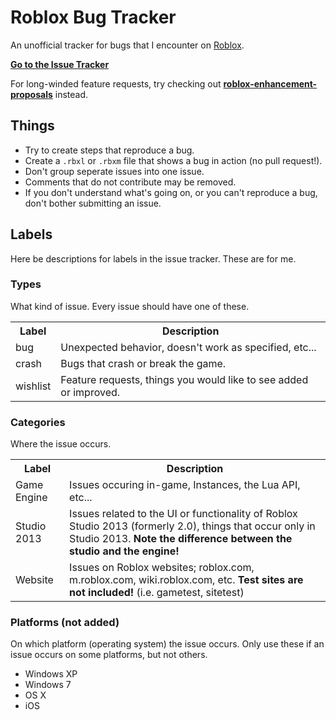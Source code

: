 # Roblox Bug Tracker
An unofficial tracker for bugs that I encounter on [Roblox](www.roblox.com).

**[Go to the Issue Tracker](https://github.com/Anaminus/roblox-bug-tracker/issues)**

For long-winded feature requests, try checking out **[roblox-enhancement-proposals](https://github.com/RobloxLabs/roblox-enhancement-proposals)** instead.

## Things
- Try to create steps that reproduce a bug.
- Create a `.rbxl` or `.rbxm` file that shows a bug in action (no pull request!).
- Don't group seperate issues into one issue.
- Comments that do not contribute may be removed.
- If you don't understand what's going on, or you can't reproduce a bug, don't bother submitting an issue.

## Labels
Here be descriptions for labels in the issue tracker. These are for me.

### Types
What kind of issue. Every issue should have one of these.
<table>
<tr><th>Label</th><th>Description</th></tr>
<tr><td> bug </td><td>Unexpected behavior, doesn't work as specified, etc...</td></tr>
<tr><td> crash </td><td>Bugs that crash or break the game.</td></tr>
<tr><td> wishlist </td><td>Feature requests, things you would like to see added or improved.</td></tr>
</table>

### Categories
Where the issue occurs.
<table>
<tr><th>Label</th><th>Description</th></tr>
<tr><td> Game Engine </td><td>Issues occuring in-game, Instances, the Lua API, etc...</td></tr>
<tr><td> Studio 2013 </td><td>Issues related to the UI or functionality of Roblox Studio 2013 (formerly 2.0), things that occur only in Studio 2013. <b>Note the difference between the studio and the engine!</b></td></tr>
<tr><td> Website </td><td>Issues on Roblox websites; roblox.com, m.roblox.com, wiki.roblox.com, etc. <b>Test sites are not included!</b> (i.e. gametest, sitetest)</td></tr>
</table>

### Platforms (not added)
On which platform (operating system) the issue occurs. Only use these if an issue occurs on some platforms, but not others.
- Windows XP
- Windows 7
- OS X
- iOS
